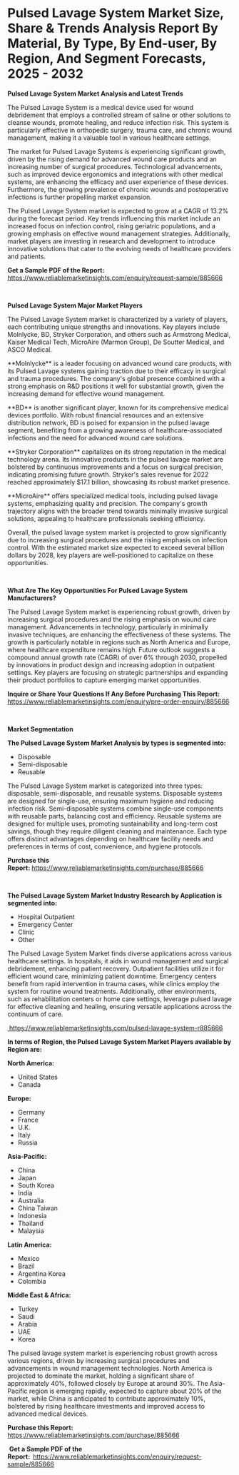 <p><h1>Pulsed Lavage System Market Size, Share & Trends Analysis Report By Material, By Type, By End-user, By Region, And Segment Forecasts, 2025 - 2032</h1></p><p><strong>Pulsed Lavage System Market Analysis and Latest Trends</strong></p>
<p><p>The Pulsed Lavage System is a medical device used for wound debridement that employs a controlled stream of saline or other solutions to cleanse wounds, promote healing, and reduce infection risk. This system is particularly effective in orthopedic surgery, trauma care, and chronic wound management, making it a valuable tool in various healthcare settings.</p><p>The market for Pulsed Lavage Systems is experiencing significant growth, driven by the rising demand for advanced wound care products and an increasing number of surgical procedures. Technological advancements, such as improved device ergonomics and integrations with other medical systems, are enhancing the efficacy and user experience of these devices. Furthermore, the growing prevalence of chronic wounds and postoperative infections is further propelling market expansion.</p><p>The Pulsed Lavage System market is expected to grow at a CAGR of 13.2% during the forecast period. Key trends influencing this market include an increased focus on infection control, rising geriatric populations, and a growing emphasis on effective wound management strategies. Additionally, market players are investing in research and development to introduce innovative solutions that cater to the evolving needs of healthcare providers and patients.</p></p>
<p><strong>Get a Sample PDF of the Report:&nbsp;</strong> <a href="https://www.reliablemarketinsights.com/enquiry/request-sample/885666?utm_campaign=2632&utm_medium=2&utm_source=Github&utm_content=ia&utm_term=13042025&utm_id=pulsed-lavage-system">https://www.reliablemarketinsights.com/enquiry/request-sample/885666</a></p>
<p>&nbsp;</p>
<p><strong>Pulsed Lavage System Major Market Players</strong></p>
<p><p>The Pulsed Lavage System market is characterized by a variety of players, each contributing unique strengths and innovations. Key players include Molnlycke, BD, Stryker Corporation, and others such as Armstrong Medical, Kaiser Medical Tech, MicroAire (Marmon Group), De Soutter Medical, and ASCO Medical.</p><p>**Molnlycke** is a leader focusing on advanced wound care products, with its Pulsed Lavage systems gaining traction due to their efficacy in surgical and trauma procedures. The company's global presence combined with a strong emphasis on R&D positions it well for substantial growth, given the increasing demand for effective wound management.</p><p>**BD** is another significant player, known for its comprehensive medical devices portfolio. With robust financial resources and an extensive distribution network, BD is poised for expansion in the pulsed lavage segment, benefiting from a growing awareness of healthcare-associated infections and the need for advanced wound care solutions.</p><p>**Stryker Corporation** capitalizes on its strong reputation in the medical technology arena. Its innovative products in the pulsed lavage market are bolstered by continuous improvements and a focus on surgical precision, indicating promising future growth. Stryker's sales revenue for 2022 reached approximately $17.1 billion, showcasing its robust market presence.</p><p>**MicroAire** offers specialized medical tools, including pulsed lavage systems, emphasizing quality and precision. The company's growth trajectory aligns with the broader trend towards minimally invasive surgical solutions, appealing to healthcare professionals seeking efficiency.</p><p>Overall, the pulsed lavage system market is projected to grow significantly due to increasing surgical procedures and the rising emphasis on infection control. With the estimated market size expected to exceed several billion dollars by 2028, key players are well-positioned to capitalize on these opportunities.</p></p>
<p>&nbsp;</p>
<p><strong>What Are The Key Opportunities For Pulsed Lavage System Manufacturers?</strong></p>
<p><p>The Pulsed Lavage System market is experiencing robust growth, driven by increasing surgical procedures and the rising emphasis on wound care management. Advancements in technology, particularly in minimally invasive techniques, are enhancing the effectiveness of these systems. The growth is particularly notable in regions such as North America and Europe, where healthcare expenditure remains high. Future outlook suggests a compound annual growth rate (CAGR) of over 6% through 2030, propelled by innovations in product design and increasing adoption in outpatient settings. Key players are focusing on strategic partnerships and expanding their product portfolios to capture emerging market opportunities.</p></p>
<p><strong>Inquire or Share Your Questions If Any Before Purchasing This Report:</strong> <a href="https://www.reliablemarketinsights.com/enquiry/pre-order-enquiry/885666?utm_campaign=2632&utm_medium=2&utm_source=Github&utm_content=ia&utm_term=13042025&utm_id=pulsed-lavage-system">https://www.reliablemarketinsights.com/enquiry/pre-order-enquiry/885666</a></p>
<p>&nbsp;</p>
<p><strong>Market Segmentation</strong></p>
<p><strong>The Pulsed Lavage System Market Analysis by types is segmented into:</strong></p>
<p><ul><li>Disposable</li><li>Semi-disposable</li><li>Reusable</li></ul></p>
<p><p>The Pulsed Lavage System market is categorized into three types: disposable, semi-disposable, and reusable systems. Disposable systems are designed for single-use, ensuring maximum hygiene and reducing infection risk. Semi-disposable systems combine single-use components with reusable parts, balancing cost and efficiency. Reusable systems are designed for multiple uses, promoting sustainability and long-term cost savings, though they require diligent cleaning and maintenance. Each type offers distinct advantages depending on healthcare facility needs and preferences in terms of cost, convenience, and hygiene protocols.</p></p>
<p><strong>Purchase this Report:&nbsp;</strong><a href="https://www.reliablemarketinsights.com/purchase/885666?utm_campaign=2632&utm_medium=2&utm_source=Github&utm_content=ia&utm_term=13042025&utm_id=pulsed-lavage-system">https://www.reliablemarketinsights.com/purchase/885666</a></p>
<p>&nbsp;</p>
<p><strong>The Pulsed Lavage System Market Industry Research by Application is segmented into:</strong></p>
<p><ul><li>Hospital Outpatient</li><li>Emergency Center</li><li>Clinic</li><li>Other</li></ul></p>
<p><p>The Pulsed Lavage System Market finds diverse applications across various healthcare settings. In hospitals, it aids in wound management and surgical debridement, enhancing patient recovery. Outpatient facilities utilize it for efficient wound care, minimizing patient downtime. Emergency centers benefit from rapid intervention in trauma cases, while clinics employ the system for routine wound treatments. Additionally, other environments, such as rehabilitation centers or home care settings, leverage pulsed lavage for effective cleaning and healing, ensuring versatile applications across the continuum of care.</p></p>
<p><a href="https://www.reliablemarketinsights.com/pulsed-lavage-system-r885666?utm_campaign=2632&utm_medium=2&utm_source=Github&utm_content=ia&utm_term=13042025&utm_id=pulsed-lavage-system">&nbsp;https://www.reliablemarketinsights.com/pulsed-lavage-system-r885666</a></p>
<p><strong>In terms of Region, the Pulsed Lavage System Market Players available by Region are:</strong></p>
<p>
    <p> <strong> North America: </strong>
        <ul>
            <li>United States</li>
            <li>Canada</li>
        </ul>
        </p> 
    <p> <strong> Europe: </strong>
        <ul>
            <li>Germany</li>
            <li>France</li>
            <li>U.K.</li>
            <li>Italy</li>
            <li>Russia</li>
        </ul>
        </p> 
    <p> <strong> Asia-Pacific: </strong>
        <ul>
            <li>China</li>
            <li>Japan</li>
            <li>South Korea</li>
            <li>India</li>
            <li>Australia</li>
            <li>China Taiwan</li>
            <li>Indonesia</li>
            <li>Thailand</li>
            <li>Malaysia</li>
        </ul>
        </p> 
    <p> <strong> Latin America: </strong>
        <ul>
            <li>Mexico</li>
            <li>Brazil</li>
            <li>Argentina Korea</li>
            <li>Colombia</li>
        </ul>
        </p> 
    <p> <strong> Middle East & Africa: </strong>
        <ul>
            <li>Turkey</li>
            <li>Saudi</li>
            <li>Arabia</li>
            <li>UAE</li>
            <li>Korea</li>
        </ul>
    </p>
    </p>
<p><p>The pulsed lavage system market is experiencing robust growth across various regions, driven by increasing surgical procedures and advancements in wound management technologies. North America is projected to dominate the market, holding a significant share of approximately 40%, followed closely by Europe at around 30%. The Asia-Pacific region is emerging rapidly, expected to capture about 20% of the market, while China is anticipated to contribute approximately 10%, bolstered by rising healthcare investments and improved access to advanced medical devices.</p></p>
<p><strong>Purchase this Report: </strong><a href="https://www.reliablemarketinsights.com/purchase/885666?utm_campaign=2632&utm_medium=2&utm_source=Github&utm_content=ia&utm_term=13042025&utm_id=pulsed-lavage-system">https://www.reliablemarketinsights.com/purchase/885666</a></p>
<p>&nbsp;<strong>Get a Sample PDF of the Report:&nbsp;&nbsp;</strong><a href="https://www.reliablemarketinsights.com/enquiry/request-sample/885666?utm_campaign=2632&utm_medium=2&utm_source=Github&utm_content=ia&utm_term=13042025&utm_id=pulsed-lavage-system">https://www.reliablemarketinsights.com/enquiry/request-sample/885666</a></p>
<p><strong></strong></p>
<p><p></p><p></p><p></p></p>